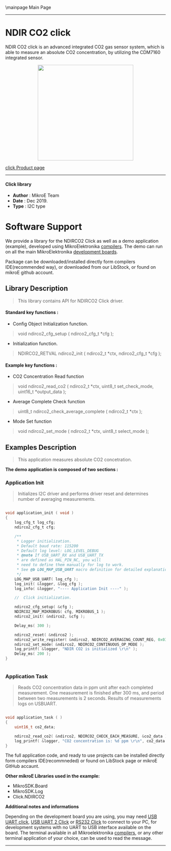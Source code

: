 \mainpage Main Page
 
 

---
# NDIR CO2 click

NDIR CO2 click is an advanced integrated CO2 gas sensor system, which is able to measure an absolute CO2 concentration, by utilizing the CDM7160 integrated sensor.

<p align="center">
  <img src="https://download.mikroe.com/images/click_for_ide/ndirco2_click.png" height=300px>
</p>

[click Product page](https://www.mikroe.com/ndir-co2-click)

---


#### Click library 

- **Author**        : MikroE Team
- **Date**          : Dec 2019.
- **Type**          : I2C type


# Software Support

We provide a library for the NDIRCO2 Click 
as well as a demo application (example), developed using MikroElektronika 
[compilers](https://shop.mikroe.com/compilers). 
The demo can run on all the main MikroElektronika [development boards](https://shop.mikroe.com/development-boards).

Package can be downloaded/installed directly form compilers IDE(recommended way), or downloaded from our LibStock, or found on mikroE github account. 

## Library Description

> This library contains API for NDIRCO2 Click driver.

#### Standard key functions :

- Config Object Initialization function.
> void ndirco2_cfg_setup ( ndirco2_cfg_t *cfg ); 
 
- Initialization function.
> NDIRCO2_RETVAL ndirco2_init ( ndirco2_t *ctx, ndirco2_cfg_t *cfg );


#### Example key functions :

- CO2 Concentration Read function
> void ndirco2_read_co2 ( ndirco2_t *ctx, uint8_t set_check_mode, uint16_t *output_data );
 
- Average Complete Check function
> uint8_t ndirco2_check_average_complete ( ndirco2_t *ctx );

- Mode Set function
> void ndirco2_set_mode ( ndirco2_t *ctx, uint8_t select_mode );

## Examples Description

> This application measures absolute CO2 concetration.

**The demo application is composed of two sections :**

### Application Init 

> Initializes I2C driver and performs driver reset and determines
> number of averaging measurements.

```c

void application_init ( void )
{
    log_cfg_t log_cfg;
    ndirco2_cfg_t cfg;

    /** 
     * Logger initialization.
     * Default baud rate: 115200
     * Default log level: LOG_LEVEL_DEBUG
     * @note If USB_UART_RX and USB_UART_TX 
     * are defined as HAL_PIN_NC, you will 
     * need to define them manually for log to work. 
     * See @b LOG_MAP_USB_UART macro definition for detailed explanation.
     */
    LOG_MAP_USB_UART( log_cfg );
    log_init( &logger, &log_cfg );
    log_info( &logger, "---- Application Init ----" );

    //  Click initialization.

    ndirco2_cfg_setup( &cfg );
    NDIRCO2_MAP_MIKROBUS( cfg, MIKROBUS_1 );
    ndirco2_init( &ndirco2, &cfg );

    Delay_ms( 300 );

    ndirco2_reset( &ndirco2 );
    ndirco2_write_register( &ndirco2, NDIRCO2_AVERAGING_COUNT_REG, 0x03 );
    ndirco2_set_mode( &ndirco2, NDIRCO2_CONTINUOUS_OP_MODE );
    log_printf( &logger, "NDIR CO2 is initialized \r\n" );
    Delay_ms( 200 );
}
  
```

### Application Task

> Reads CO2 concentration data in ppm unit after each completed measurement.
> One measurement is finished after 300 ms, and period between two measurements is 2 seconds.
> Results of measurements logs on USBUART.

```c

void application_task ( )
{
    uint16_t co2_data;

    ndirco2_read_co2( &ndirco2, NDIRCO2_CHECK_EACH_MEASURE, &co2_data );
    log_printf( &logger, "CO2 concentration is: %d ppm \r\n", co2_data );
}

```

The full application code, and ready to use projects can be  installed directly form compilers IDE(recommneded) or found on LibStock page or mikroE GitHub accaunt.

**Other mikroE Libraries used in the example:** 

- MikroSDK.Board
- MikroSDK.Log
- Click.NDIRCO2

**Additional notes and informations**

Depending on the development board you are using, you may need 
[USB UART click](https://shop.mikroe.com/usb-uart-click), 
[USB UART 2 Click](https://shop.mikroe.com/usb-uart-2-click) or 
[RS232 Click](https://shop.mikroe.com/rs232-click) to connect to your PC, for 
development systems with no UART to USB interface available on the board. The 
terminal available in all Mikroelektronika 
[compilers](https://shop.mikroe.com/compilers), or any other terminal application 
of your choice, can be used to read the message.



---
